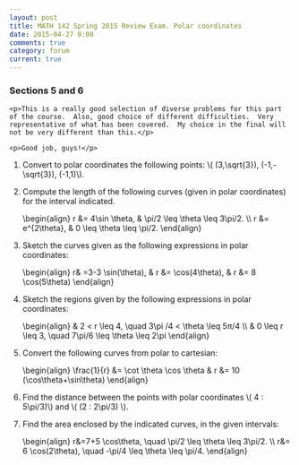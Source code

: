 ```yaml
---
layout: post
title: MATH 142 Spring 2015 Review Exam. Polar coordinates
date: 2015-04-27 0:00
comments: true
category: forum
current: true
---
```


<div class="well">
	<h3>Sections 5 and 6</h3>
	
	<p>This is a really good selection of diverse problems for this part of the course.  Also, good choice of different difficulties.  Very representative of what has been covered.  My choice in the final will not be very different than this.</p>

	<p>Good job, guys!</p>
	
</div>

1. Convert to polar coordinates the following points: <span>\\( (3,\sqrt{3}), (-1,-\sqrt{3}), (-1,1)\\).</span>

2. Compute the length of the following curves (given in polar coordinates) for the interval indicated.

	<div>
		\begin{align}
		r &= 4\sin \theta, &  \pi/2 \leq \theta \leq 3\pi/2. \\
		r &= e^{2\theta}, & 0 \leq \theta \leq \pi/2.	
		\end{align}
	</div>

3. Sketch the curves given as the following expressions in polar coordinates:

	<div>
		\begin{align}
		r& =3-3 \sin⁡(\theta), & r &= \cos⁡(4\theta), & r &= 8 \cos⁡(5\theta)
		\end{align}
	</div>

4. Sketch the regions given by the following expressions in polar coordinates:
	
	<div>
		\begin{align}
		& 2 < r \leq 4, \quad 3\pi /4 < \theta \leq 5π/4 \\
		& 0 \leq r \leq 3, \quad 7\pi/6 \leq \theta \leq 2\pi
		\end{align}
	</div>

5. Convert the following curves from polar to cartesian:

	<div>
		\begin{align}
		\frac{1}{r} &= \cot  \theta   \cos⁡ \theta  & 
		r &= 10 (\cos⁡\theta+\sin⁡\theta)
		\end{align}
	</div>

6. Find the distance between the points with polar coordinates <span>\\( 4 : 5\pi/3)\\)</span> and <span>\\( (2 : 2\pi/3) \\)</span>.

7. Find the area enclosed by the indicated curves, in the given intervals:

	<div>
		\begin{align}
		r&=7+5 \cos\theta, \quad \pi/2 \leq \theta \leq 3\pi/2. \\
		r&= 6 \cos⁡(2\theta), \quad -\pi/4 \leq \theta \leq \pi/4.
		\end{align}
	</div>
